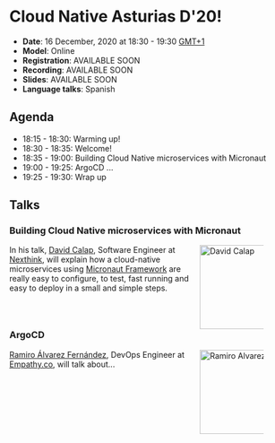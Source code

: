 # Cloud Native Asturias D'20!
- **Date**: 16 December, 2020 at 18:30 - 19:30 [GMT+1](https://www.timeanddate.com/worldclock/spain/madrid)
- **Model**: Online 
- **Registration**: AVAILABLE SOON
- **Recording**: AVAILABLE SOON
- **Slides**: AVAILABLE SOON
- **Language talks**: Spanish
## Agenda
- 18:15 - 18:30: Warming up!
- 18:30 - 18:35: Welcome!
- 18:35 - 19:00: Building Cloud Native microservices with Micronaut
- 19:00 - 19:25: ArgoCD ...
- 19:25 - 19:30: Wrap up
## Talks
<div style="width: 90%">
    <h3> Building Cloud Native microservices with Micronaut</h3>
    <div style="float: right; width: 25%">
        <img style="width: 150px;" alt="David Calap" src="https://media-exp1.licdn.com/dms/image/C4D03AQHjLXRpbaQD0A/profile-displayphoto-shrink_200_200/0?e=1611187200&v=beta&t=CGqiRFbW_pMZibNDxeqoDK0bBa35cZ9NeB7ROU1HFZI"/>
    </div>
    <div style="float: left; width: 75%">
        In his talk, <a href="https://www.linkedin.com/in/david-calap-bayarri/">David Calap</a>, 
        Software Engineer at <a href="https://www.nexthink.com">Nexthink</a>, will explain how a 
        cloud-native microservices using <a href="https://micronaut.io/">Micronaut Framework</a> are really
        easy to configure, to test, fast running and easy to deploy in a small and simple steps.
    </div>
</div>
<div style="clear: both; width: 90%">
<h3>ArgoCD</h3>
    <div style="float: right; width: 25%;">
        <img style="width: 150px;" alt="Ramiro Alvarez" src="https://media-exp1.licdn.com/dms/image/C4E03AQEPqBdLW7rnwQ/profile-displayphoto-shrink_800_800/0?e=1612396800&v=beta&t=LupQUMPYJTLKBx4bYfN0zRP4uuXAXhdzpd1wty3tWc4"/>
    </div>
    <div style="float: left; width: 75%;">
        <a href="https://www.linkedin.com/in/ramiro-alvarez-fernandez-3b945b77/">Ramiro Álvarez Fernández</a>, 
        DevOps Engineer at <a href="https://www.empathy.co">Empathy.co</a>, will talk about...
    </div>
</div>